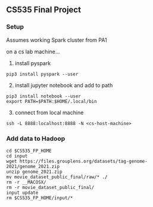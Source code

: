 ## CS535  Final Project


### Setup
Assumes working Spark cluster from PA1

on a cs lab machine...

1. install pyspark
```
pip3 install pyspark --user
```

2. install jupyter notebook and add to path
```
pip3 install notebook --user
export PATH=$PATH:$HOME/.local/bin
```


3. connect from local machine
```
ssh -L 8888:localhost:8888 -N <cs-host-machine>
```


### Add data to Hadoop 
```
cd $CS535_FP_HOME
cd input
wget https://files.grouplens.org/datasets/tag-genome-2021/genome_2021.zip
unzip genome_2021.zip
mv movie_dataset_public_final/raw/* ./
rm -r __MACOSX/
rm -r movie_dataset_public_final/
input update
rm $CS535_FP_HOME/input/*
```
